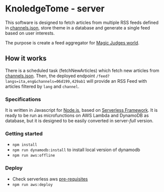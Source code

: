 # KnoledgeTome - server

This software is designed to fetch articles from multiple RSS feeds defined in [channels.json](./data/channels.json), store theme in a database and generate a single feed based on user interests.

The purpose is create a feed aggregator for [Magic Judges world](https://magicjudges.org).

## How it works
There is a scheduled task (fetchNewArticles) which fetch new articles from [channels.json](./data/channels.json).
Then, the deployed endpoint `/feed?langs=ita,eng&channels=06d199,429ab1` will provide an RSS Feed with articles filtered by `lang` and `channel`.


### Specifications
It is written in Javascript for [Node.js](https://nodejs.org), based on [Serverless Framework](https://serverless.com/framework/docs/). It is ready to be run as microfunctions on AWS Lambda and DynamoDB as database, but it is designed to be easily converted in server-_full_ version.

### Getting started
- `npm install`
- `npm run dynamodb:install` to install local version of dynamodb
- `npm run aws:offline`


### Deploy
- Check serverless aws [pre-requisites](https://serverless.com/framework/docs/providers/aws/guide/quick-start/#pre-requisites)
- `npm run aws:deploy`
